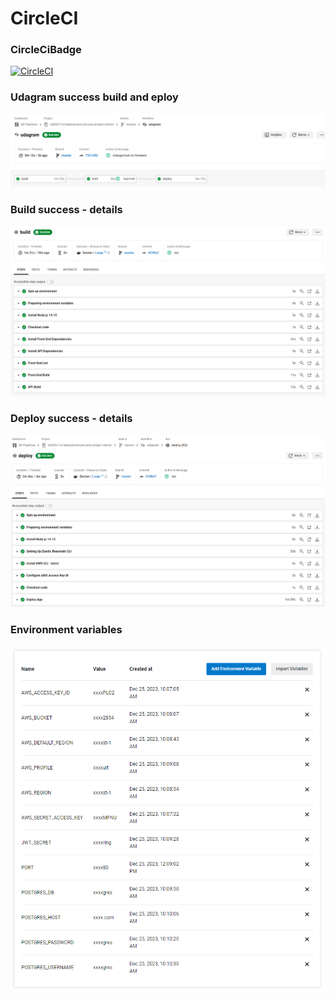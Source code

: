 # CircleCI

### CircleCiBadge
[![CircleCI](https://dl.circleci.com/status-badge/img/gh/3dgenerik/nd0067-c4-deployment-process-project-starter/tree/master.svg?style=svg)](https://dl.circleci.com/status-badge/redirect/gh/3dgenerik/nd0067-c4-deployment-process-project-starter/tree/master)

### Udagram success build and eploy
![diagram](../graphics/CircleCi_01.png)

### Build success - details
![diagram](../graphics/CircleCi_02.png)

### Deploy success - details
![diagram](../graphics/CircleCi_03.png)

### Environment variables
![diagram](../graphics/CircleCi_04.png)